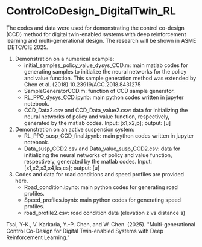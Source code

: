 # ControlCoDesign_DigitalTwin_RL
The codes and data were used for demonstrating the control co-design (CCD) method for digital twin-enabled systems with deep reinforcement learning and multi-generational design. The research will be shown in ASME IDETC/CIE 2025.
1. Demonstration on a numerical example:
   * initial_samples_policy_value_dysys_CCD.m: main matlab codes for generating samples to initialize the neural networks for the policy and value function. This sample generation method was extended by Chen et al. (2018) 10.23919/ACC.2018.8431275 
   * SampleGeneratorCCD.m: function of CCD sample generator.
   * RL_PPO_dysys_CCD.ipynb: main python codes written in jupyter notebook.
   * CCD_Data2.csv and CCD_Data_value2.csv: data for initializing the neural networks of policy and value function, respectively, generated by the matlab codes. Input: [x1,x2,p]; output: [u]
3. Demonstration on an active suspension system:
   * RL_PPO_susp_CCD_final.ipynb: main python codes written in jupyter notebook.
   * Data_susp_CCD2.csv and Data_value_susp_CCD2.csv: data for initializing the neural networks of policy and value function, respectively, generated by the matlab codes. Input: [x1,x2,x3,x4,ks,cs]; output: [u]
5. Codes and data for road conditions and speed profiles are provided here.
   * Road_condition.ipynb: main python codes for generating road profiles.
   * Speed_profiles.ipynb: main python codes for generating speed profiles.
   * road_profile2.csv: road condition data (elevation z vs distance s)

Tsai, Y-K., V. Karkaria, Y.-P. Chen, and W. Chen. (2025). "Multi-generational Control Co-Design for Digital Twin-enabled Systems with Deep Reinforcement Learning."

